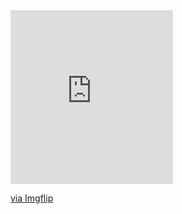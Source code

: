 
<div style="width:260px;max-width:100%;"><div style="height:0;padding-bottom:106.92%;position:relative;"><iframe width="260" height="278" style="position:absolute;top:0;left:0;width:100%;height:100%;" frameBorder="0" src="https://imgflip.com/embed/53np0o"></iframe></div><p><a href="https://imgflip.com/gif/53np0o">via Imgflip</a></p></div>
